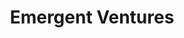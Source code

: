 ---
layout: firm_page
title: "Emergent Ventures"
id: "emergent.vc"
permalink: "/emergentventuresemergent.vc/"
website: "https://www.emergent.vc"
offices: "San Mateo (United States)"
investment_stages: "Pre-Seed, Seed"
portfolio_companies: ""
portfolio_link: ""
investment_markets: "Enterprise AI, Cloud Infrastructure"
founded_year: "2016"
description: "Emergent Ventures focuses on seed investments in AI-powered enterprise software. They lead seed rounds in promising Enterprise AI companies and provide resources to help founders reach milestones faster."
linkedin: "https://www.linkedin.com/company/emergent-vc/"
twitter: "https://twitter.com/emergent_vc"
instagram: ""
team_page: "https://emergent.vc/team/"
investor_type: "Venture Capital"
crunchbase: "https://www.crunchbase.com/organization/emergent-ventures"
pitchbook: ""

# SEO Optimization
meta_title: "Emergent Ventures - VC Firm - projectstartups.com"
meta_description: "Emergent Ventures, Emergent Ventures focuses on seed investments in AI-powered enterprise software. They lead seed rounds in promising Enterprise AI companies and provid..."
meta_keywords: "Emergent Ventures, Enterprise AI, Cloud Infrastructure, VC firm, venture capital, startup investor, projectstartups.com"
canonical_url: "https://vc.projectstartups.com/emergentventuresemergent.vc/"
---